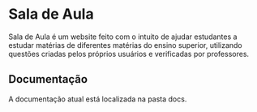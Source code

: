# Sala de Aula

Sala de Aula é um website feito com o intuito de ajudar estudantes a estudar matérias de diferentes matérias do ensino superior, utilizando questões criadas pelos próprios usuários e verificadas por professores.

## Documentação

A documentação atual está localizada na pasta docs.
